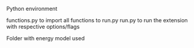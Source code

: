 Python environment

functions.py to import all functions to run.py
run.py to run the extension with respective options/flags

Folder with energy model used